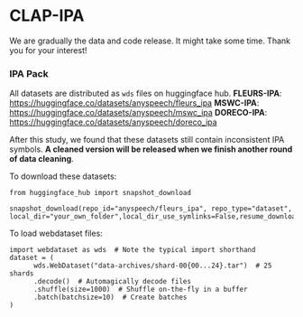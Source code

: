 # CLAP-IPA
We are gradually the data and code release. It might take some time. Thank you for your interest!

### IPA Pack
All datasets are distributed as `wds` files on huggingface hub. 
**FLEURS-IPA**: https://huggingface.co/datasets/anyspeech/fleurs_ipa
**MSWC-IPA**: https://huggingface.co/datasets/anyspeech/mswc_ipa
**DORECO-IPA**: https://huggingface.co/datasets/anyspeech/doreco_ipa

After this study, we found that these datasets still contain inconsistent IPA symbols. **A cleaned version will be released when we finish another round of data cleaning**.

To download these datasets:
```
from huggingface_hub import snapshot_download

snapshot_download(repo_id="anyspeech/fleurs_ipa", repo_type="dataset", local_dir="your_own_folder",local_dir_use_symlinks=False,resume_download=False,max_workers=4)

```

To load webdataset files:
```
import webdataset as wds  # Note the typical import shorthand
dataset = (
      wds.WebDataset("data-archives/shard-00{00...24}.tar")  # 25 shards
      .decode()  # Automagically decode files
      .shuffle(size=1000)  # Shuffle on-the-fly in a buffer
      .batch(batchsize=10)  # Create batches
)
```
